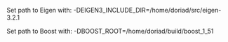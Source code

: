 Set path to Eigen with:
-DEIGEN3_INCLUDE_DIR=/home/doriad/src/eigen-3.2.1

Set path to Boost with:
-DBOOST_ROOT=/home/doriad/build/boost_1_51
